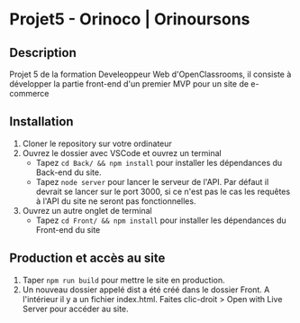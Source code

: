 # Projet5 - Orinoco | Orinoursons
## Description
Projet 5 de la formation Develeoppeur Web d'OpenClassrooms, il consiste à développer la partie front-end d'un premier MVP pour un site de e-commerce
## Installation
1. Cloner le repository sur votre ordinateur
2. Ouvrez le dossier avec VSCode et ouvrez un terminal 
    * Tapez ``cd Back/ && npm install`` pour installer les dépendances du Back-end du site.
	* Tapez ``node server`` pour lancer le serveur de l'API. Par défaut il devrait se lancer sur le port 3000, si ce n'est pas le cas les requêtes à l'API du site ne seront pas fonctionnelles.
3. Ouvrez un autre onglet de terminal 
	* Tapez ``cd Front/ && npm install`` pour installer les dépendances du Front-end du site
## Production et accès au site	
1. Taper ``npm run build`` pour mettre le site en production.
4. Un nouveau dossier appelé dist a été créé dans le dossier Front. 
A l'intérieur il y a un fichier index.html. 
Faites clic-droit > Open with Live Server pour accéder au site.
